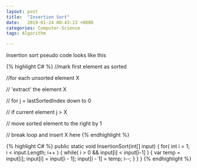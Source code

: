 ```yaml
---
layout: post
title:  "Insertion Sort"
date:   2019-01-24 00:43:13 +0800
categories: Computer-Science
tags: Algorithm

---
```


Insertion sort pseudo code looks like this

{% highlight C# %}
//mark first element as sorted

//for each unsorted element X

//  'extract' the element X

//  for j = lastSortedIndex down to 0

//    if current element j > X

//      move sorted element to the right by 1

//    break loop and insert X here
{% endhighlight %}


{% highlight C# %}
        public static void InsertionSort(int[] input)
        {
            for( int i = 1; i < input.Length; i++ )
            {
                while( i > 0 && input[i] < input[i-1] )
                {
                    var temp = input[i];
                    input[i] = input[i - 1];
                    input[i - 1] = temp;
                    i--;
                }
            }
        }
{% endhighlight %}

